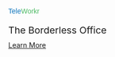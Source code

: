 <p style="color: #0f75bc !important; font-family: Arial, Helvetica, sans-serif !important; margin: 0; padding: 0 !important; font-weight:500 !important; font-style: normal !important;" class="headline-text">Tele<span style="color:#4fba66" >Workr<span></p>
<p style="font-size: 2vw; margin-bottom: 10px">The Borderless Office</p>

<div class="headline-button">
<a href="https://tekmonks.com/products/teleworkr">Learn More</a>
</div>